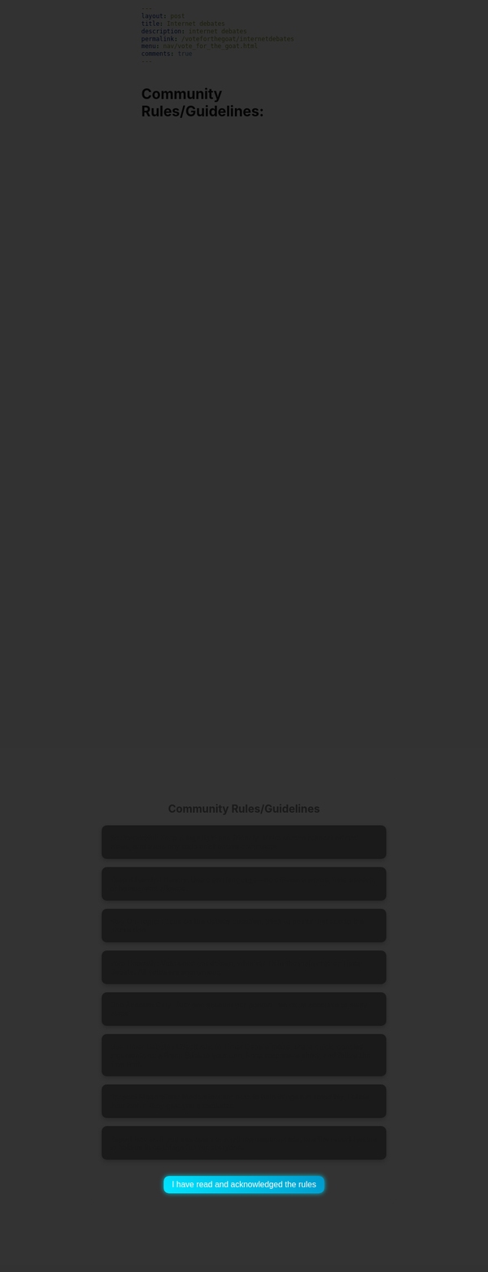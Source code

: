 ```yaml
---
layout: post
title: Internet debates
description: internet debates
permalink: /voteforthegoat/internetdebates
menu: nav/vote_for_the_goat.html
comments: true
---
```


# Community Rules/Guidelines:
<div id="rules-popup" class = "modal">
    <div class="modal-content">
        <h2>Community Rules/Guidelines</h2>
        <ul>
            <li>Be Respectful: Keep things light and friendly. Make sure to respect others' views, and avoid any rude or offensive comments.</li>
            <li>Keep it Family-Friendly: Use clean language—no offensive words, hate speech, or harassment allowed.</li>
            <li>Stay On-Topic: Focus on the debate question. Stick to points that add to the discussion.</li>
            <li>Vote Honestly: Vote once per debate, whether it’s in the main chat or Timer Debate. All votes are anonymous.</li>
            <li>One Account Only: Just one account per person—no extra accounts to sway votes.</li>
            <li>Use Timer Debates Effectively: In Timer Debate mode, share quick, concise arguments on a timer. Stick to your turn, keep responses short, and follow the time limit.</li>
            <li>Respect Moderators: Moderators are here to help things run smoothly. Follow their lead if they give you a reminder.</li>
            <li>Report Issues: If you see spam or anything inappropriate, use the report feature to help us keep things fun for everyone.</li>
        </ul>
        <button id="acknowledge-rules" class="acknowledge-btn">I have read and acknowledged the rules</button>
    </div>
</div>


<head>
    <title>Internet Debate Forum</title>
    <style>
        * {
            margin: 0;
            padding: 0;
            box-sizing: border-box;
        }

        body {
            font-family: 'Roboto', sans-serif;
            background-color: #0d0d0d;
            color: #fff;
            display: flex;
            justify-content: center;
            align-items: center;
            height: 100vh;
            padding: 1rem;
        }
         .modal {
            display: flex;
            justify-content: center;
            align-items: center;
            position: fixed;
            z-index: 1;
            left: 0;
            top: 0;
            width: 100%;
            height: 100%;
            overflow: auto;
            background-color: rgba(0, 0, 0, 0.8);
        }

        .modal-content {
            background-color: #333;
            padding: 20px;
            border-radius: 10px;
            width: 80%;
            max-width: 600px;
            text-align: center;
        }

        .modal-content h2 {
            margin-bottom: 20px;
        }

        .modal-content ul {
            list-style: none;
            padding: 0;
            text-align: left;
        }

        .modal-content li {
            margin-bottom: 10px;
        }
        .container {
            width: 100%;
            max-width: 800px;
            text-align: center;
            padding: 2rem;
            background: #1a1a1a;
            border-radius: 10px;
            box-shadow: 0 4px 8px rgba(0, 0, 0, 0.2);
        }

        header h1 {
            font-size: 3rem;
            margin-bottom: 2rem;
            color: #00e5ff;
            text-shadow: 0 0 15px rgba(0, 229, 255, 0.8);
        }

        #debate-selection h2, #arguments-list h2 {
            font-size: 1.8rem;
            margin-bottom: 1.5rem;
        }

        .buttons {
            display: flex;
            justify-content: space-around;
            margin-bottom: 2rem;
        }

        .side-btn {
            padding: 1rem 2rem;
            font-size: 1.2rem;
            border: none;
            cursor: pointer;
            border-radius: 10px;
            background: linear-gradient(45deg, #00e5ff, #0099cc);
            color: #fff;
            box-shadow: 0 0 10px rgba(0, 229, 255, 0.8);
            transition: background 0.3s ease;
        }

        .side-btn:hover {
            background: linear-gradient(45deg, #0099cc, #006699);
        }

        .switch-debate-btn {
            padding: 1rem 2rem;
            font-size: 1.2rem;
            border: none;
            cursor: pointer;
            border-radius: 10px;
            background: linear-gradient(45deg, #ff6347, #ff4500);
            color: #fff;
            box-shadow: 0 0 10px rgba(255, 99, 71, 0.8);
            transition: background 0.3s ease;
        }

        .switch-debate-btn:hover {
            background: linear-gradient(45deg, #ff4500, #ff6347);
        }

        #argument-section {
            margin-top: 2rem;
        }

        #argument-input {
            width: 100%;
            height: 100px;
            border: 2px solid #00e5ff;
            border-radius: 10px;
            background: #0a0a0a;
            color: #fff;
            padding: 1rem;
            margin-bottom: 1rem;
            font-size: 1rem;
            resize: none;
        }

        .submit-btn {
            padding: 1rem 2rem;
            font-size: 1rem;
            border: none;
            cursor: pointer;
            border-radius: 10px;
            background: linear-gradient(45deg, #00e5ff, #0099cc);
            color: #fff;
            box-shadow: 0 0 10px rgba(0, 229, 255, 0.8);
        }

        ul {
            list-style: none;
            padding: 0;
            margin: 1rem 0;
        }

        li {
            background: #1a1a1a;
            margin: 1rem 0;
            padding: 1rem;
            border-radius: 10px;
            position: relative;
            box-shadow: 0 4px 8px rgba(0, 0, 0, 0.2);
        }

        li .rate {
            position: absolute;
            right: 1rem;
            top: 50%;
            transform: translateY(-50%);
            display: flex;
        }

        .rate button {
            background: none;
            border: none;
            cursor: pointer;
            font-size: 1.2rem;
            margin: 0 0.5rem;
            color: #00e5ff;
            border-radius: 50px;
            padding: 0.2rem 0.5rem;
            background-color: rgba(0, 229, 255, 0.1);
            transition: transform 0.3s ease;
        }

        .hidden {
            display: none;
        }

        .acknowledge-btn {
            margin-top: 1rem;
            padding: 0.5rem 1rem;
            font-size: 1rem;
            border: none;
            cursor: pointer;
            border-radius: 10px;
            background: linear-gradient(45deg, #00e5ff, #0099cc);
            color: #fff;
            box-shadow: 0 0 10px rgba(0, 229, 255, 0.8);
            transition: background 0.3s ease;
        }

        .acknowledge-btn:hover {
            background: linear-gradient(45deg, #0099cc, #006699);
        }

        .reply-btn {
            margin-top: 1rem;
            padding: 0.5rem 1rem;
            font-size: 1rem;
            border: none;
            cursor: pointer;
            border-radius: 10px;
            background: linear-gradient(45deg, #00e5ff, #0099cc);
            color: #fff;
            box-shadow: 0 0 10px rgba(0, 229, 255, 0.8);
            transition: background 0.3s ease;
        }

        .reply-btn:hover {
            background: linear-gradient(45deg, #0099cc, #006699);
        }
    </style>
</head>
<body>
    <script>
       document.getElementById('acknowledge-rules').addEventListener('click', function() {
            var rulesPopup = document.getElementById('rules-popup');
            rulesPopup.style.display = 'none';
        });
        window.onload = function() {
            var rulesPopup = document.getElementById('rules-popup');
            rulesPopup.style.display = 'flex';
        };
    </script>
    <div class="container">
        <header>
            <h1>Choose Your Side</h1>
        </header>

        <section id="debate-selection">
            <h2 id="current-debate">Current Debate: Milk or Cereal First?</h2>
            <div class="buttons">
                <button id="milkFirst" class="side-btn">Milk First</button>
                <button id="cerealFirst" class="side-btn">Cereal First</button>
            </div>
            <button id="switch-debate" class="switch-debate-btn">Switch Debate</button>
        </section>

        <section id="argument-section" class="hidden">
            <h2 id="selected-side">Your Side:</h2>
            <textarea id="argument-input" placeholder="Submit your argument"></textarea>
            <button id="submit-argument" class="submit-btn">Submit Argument</button>
        </section>

        <section id="arguments-list" class="hidden">
            <h2>Arguments</h2>
            <ul id="argument-container"></ul>
        </section>
    </div>

    <script>
        document.addEventListener("DOMContentLoaded", () => {
            const milkButton = document.getElementById('milkFirst');
            const cerealButton = document.getElementById('cerealFirst');
            const switchDebateButton = document.getElementById('switch-debate');
            const argumentSection = document.getElementById('argument-section');
            const argumentsList = document.getElementById('arguments-list');
            const argumentInput = document.getElementById('argument-input');
            const submitButton = document.getElementById('submit-argument');
            const argumentContainer = document.getElementById('argument-container');
            const selectedSideText = document.getElementById('selected-side');
            const currentDebateText = document.getElementById('current-debate');
            const acknowledgeButton = document.getElementById('acknowledge-rules');
            const communityRules = document.querySelector('body > :first-child');

            let selectedSide = '';
            let lastMessageTime = 0;
            const userMessages = new Set();
            let currentDebate = 'Milk or Cereal First?';
            const debates = ['Milk or Cereal First?', 'Is a Hot Dog a Sandwich?'];
            let currentDebateIndex = 0;
            const chatHistory = {
                'Milk or Cereal First?': [],
                'Is a Hot Dog a Sandwich?': []
            };

            acknowledgeButton.addEventListener('click', () => {
                communityRules.classList.add('hidden');
                acknowledgeButton.classList.add('hidden');
            });

            milkButton.addEventListener('click', () => {
                selectedSide = milkButton.textContent;
                showArgumentSection();
            });

            cerealButton.addEventListener('click', () => {
                selectedSide = cerealButton.textContent;
                showArgumentSection();
            });

            switchDebateButton.addEventListener('click', () => {
                currentDebateIndex = (currentDebateIndex + 1) % debates.length;
                currentDebate = debates[currentDebateIndex];
                currentDebateText.textContent = `Current Debate: ${currentDebate}`;
                argumentContainer.innerHTML = '';
                userMessages.clear();
                argumentSection.classList.add('hidden');
                argumentsList.classList.add('hidden');
                updateButtons();
                loadChatHistory();
            });

            function updateButtons() {
                if (currentDebate === 'Milk or Cereal First?') {
                    milkButton.textContent = 'Milk First';
                    cerealButton.textContent = 'Cereal First';
                } else if (currentDebate === 'Is a Hot Dog a Sandwich?') {
                    milkButton.textContent = 'Yes';
                    cerealButton.textContent = 'No';
                }
                selectedSideText.textContent = 'Your Side:';
            }

            function showArgumentSection() {
                argumentSection.classList.remove('hidden');
                selectedSideText.textContent = `Your Side: ${selectedSide}`;
            }

            function loadChatHistory() {
                const history = chatHistory[currentDebate];
                history.forEach(argument => {
                    const argumentElement = document.createElement('li');
                    argumentElement.innerHTML = argument;
                    argumentContainer.appendChild(argumentElement);
                });
                if (history.length > 0) {
                    argumentsList.classList.remove('hidden');
                }
            }

            submitButton.addEventListener('click', () => {
                const currentTime = new Date().getTime();
                if (currentTime - lastMessageTime < 5000) {
                    alert('You can only send a message once every 5 seconds.');
                    return;
                }

                const argumentText = argumentInput.value.trim();
                if (argumentText && !userMessages.has(selectedSide)) {
                    const argumentElement = document.createElement('li');
                    let upvotes = 0;
                    let downvotes = 0;
                    let hasVoted = false;

                    argumentElement.innerHTML = `
                        <p><strong>${selectedSide}:</strong> ${argumentText}</p>
                        <div class="rate">
                            <button class="upvote">👍 <span class="upvote-count">0</span></button>
                            <button class="downvote">👎 <span class="downvote-count">0</span></button>
                        </div>
                        <button class="reply-btn">Reply</button>
                        <ul class="replies hidden"></ul>
                    `;

                    argumentContainer.appendChild(argumentElement);
                    argumentInput.value = '';
                    userMessages.add(selectedSide);
                    lastMessageTime = currentTime;

                    chatHistory[currentDebate].push(argumentElement.outerHTML);

                    argumentsList.classList.remove('hidden');

                    const upvoteBtn = argumentElement.querySelector('.upvote');
                    const downvoteBtn = argumentElement.querySelector('.downvote');
                    const upvoteCount = argumentElement.querySelector('.upvote-count');
                    const downvoteCount = argumentElement.querySelector('.downvote-count');
                    const replyBtn = argumentElement.querySelector('.reply-btn');
                    const repliesContainer = argumentElement.querySelector('.replies');

                    upvoteBtn.addEventListener('click', () => {
                        if (!hasVoted) {
                            upvotes++;
                            upvoteCount.textContent = upvotes;
                            hasVoted = true;
                        } else if (hasVoted && upvotes > 0) {
                            upvotes--;
                            upvoteCount.textContent = upvotes;
                            hasVoted = false;
                        }
                    });

                    downvoteBtn.addEventListener('click', () => {
                        if (!hasVoted) {
                            downvotes++;
                            downvoteCount.textContent = downvotes;
                            hasVoted = true;
                        } else if (hasVoted && downvotes > 0) {
                            downvotes--;
                            downvoteCount.textContent = downvotes;
                            hasVoted = false;
                        }
                    });

                    replyBtn.addEventListener('click', () => {
                        const replyText = prompt('Enter your reply:');
                        if (replyText) {
                            const replyElement = document.createElement('li');
                            replyElement.textContent = replyText;
                            repliesContainer.appendChild(replyElement);
                            repliesContainer.classList.remove('hidden');
                            chatHistory[currentDebate].push(argumentElement.outerHTML);
                        }
                    });
                } else if (userMessages.has(selectedSide)) {
                    alert('You can only post one message per debate.');
                }
            });

            loadChatHistory();
        });
    </script>
</body>